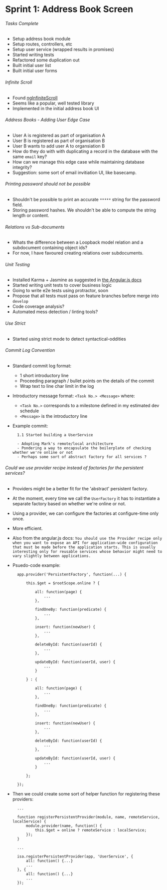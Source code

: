 
# Sprint 1: Address Book Screen

###### Tasks Complete

- Setup address book module
- Setup routes, controllers, etc
- Setup user service (wrapped results in promises)
- Started writing tests
- Refactored some duplication out
- Built initial user list
- Built initial user forms

###### Infinite Scroll 

- Found [ngInfiniteScroll](https://github.com/sroze/ngInfiniteScroll)
- Seems like a popular, well tested library
- Implemented in the initial address book UI

###### Address Books - Adding User Edge Case

- User A is registered as part of organisation A
- User B is registered as part of organisation B
- User B wants to add user A to organsiation B
- How do they do with with duplicating a record in the database with the same `email` key?
- How can we manage this edge case while maintaining database integrity?
- Suggestion: some sort of email invitiation UI, like basecamp.

###### Printing password should not be possible

- Shouldn't be possible to print an accurate `*****` string for the password field.
- Storing password hashes. We shouldn't be able to compute the string length or content.

###### Relations vs Sub-documents

- Whats the difference between a Loopback model relation and a subdocument containing object ids?
- For now, I have favoured creating relations over subdocuments.

###### Unit Testing

- Installed Karma + Jasmine as suggested in [the Angular.js docs](https://docs.angularjs.org/guide/unit-testing)
- Started writing unit tests to cover business logic
- Going to write e2e tests using protractor, soon
- Propose that all tests must pass on feature branches before merge into `develop`
- Code coverage analysis?
- Automated mess detection / linting tools?

###### Use Strict

- Started using strict mode to detect syntactical-oddities

###### Commit Log Convention

- Standard commit log format:

	- 1 short introductory line
	- Proceeding paragraph / bullet points on the details of the commit
	- Wrap text to line char limit in the log
- Introductory message format: `<Task No.> <Message>` where:
	- `<Task No.>` corresponds to a milestone defined in my estimated dev schedule
	- `<Message>` is the introductory line
- Example commit:

		1.1 Started building a UserService
		
		- Adopting Mark's remote/local architecture
		- Pondering a way to encapsulate the boilerplate of checking whether we're online or not
		- Perhaps some sort of abstract factory for all services ?

###### Could we use provider recipe instead of factories for the persistent services?

- Providers might be a better fit for the 'abstract' persistent factory.
- At the moment, every time we call the `UserFactory` it has to instantiate a separate factory based on whether we're online or not.
- Using a provider, we can configure the factories at configure-time only once.
- More efficient.
- Also from the angular.js docs: `You should use the Provider recipe only when you want to expose an API for application-wide configuration that must be made before the application starts. This is usually interesting only for reusable services whose behavior might need to vary slightly between applications.`
- Psuedo-code example:

		app.provider('PersistentFactory', function(...) {
		
			this.$get = $rootScope.online ? {
		
				all: function(page) {
					...
				},
		
				findOneBy: function(predicate) {
					...
				},
		
				insert: function(newUser) {
					...
				},
		
				deleteById: function(userId) {
					...
				},
		
				updateById: function(userId, user) {
					...
				}
		
			} : {
		
				all: function(page) {
					...
				},
		
				findOneBy: function(predicate) {
					...
				},
		
				insert: function(newUser) {
					...
				},
		
				deleteById: function(userId) {
					...
				},
		
				updateById: function(userId, user) {
					...
				}
		
			};
			
		});
	
- Then we could create some sort of helper function for registering these providers:


		...
		
		function registerPersistentProvider(module, name, remoteService, localService) {
			module.provider(name, function() {
				this.$get = online ? remoteService : localService;
			});
		}
		
		...
		
		isa.registerPersistentProvider(app, 'UserService', {
			all: function() {...}
			...
		}, {
			all: function() {...}
			...
		});
		
	